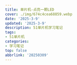 ```yaml
---
title: 单片机-点亮一颗LED
cover: ./img/674c4cea68859.webp
date: '2025-3-9'
updated: '2025-3-9'
description: 51单片机学习笔记
tags:
- 51单片机
categories:
- 学习笔记
top: false
abbrlink: '20250309'
---
```


>




